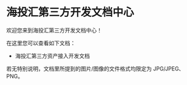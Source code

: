 # 海投汇第三方开发文档中心

欢迎您来到海投汇第三方开发文档中心！

在这里您可以查看如下文档：

* 海投汇第三方资产接入开发文档

若无特别说明，文档里所提到的图片/图像的文件格式均限定为 JPG/JPEG、PNG。
